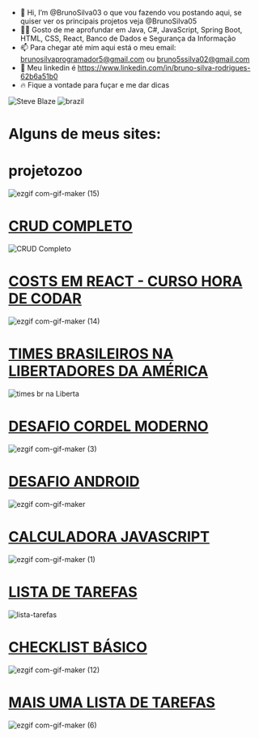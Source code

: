 - 👋 Hi, I’m @BrunoSilva03  o que vou fazendo vou postando aqui, se quiser ver os principais projetos veja @BrunoSilva05
-  👨‍💻 Gosto de me aprofundar em Java, C#, JavaScript, Spring Boot, HTML, CSS, React,  Banco de Dados e  Segurança da Informação
- 📫 Para chegar até mim aqui está o meu email: brunosilvaprogramador5@gmail.com ou bruno5ssilva02@gmail.com
- 🔵 Meu linkedin é  https://www.linkedin.com/in/bruno-silva-rodrigues-62b6a51b0
- 🔥 Fique a vontade para fuçar e me dar dicas
<!---
BrunoSilva03/BrunoSilva03 is a ✨ special ✨ repository because its `README.md` (this file) appears on your GitHub profile.
You can click the Preview link to take a look at your changes.
--->

![Steve Blaze](https://user-images.githubusercontent.com/78625466/204351102-c3df717f-2a6f-48d0-a3b6-5915d949ef4f.gif)
![brazil](https://user-images.githubusercontent.com/78625466/204351179-5e45803b-2b70-4918-96c1-b44726500c28.gif)

# Alguns de meus sites:

# projetozoo
![ezgif com-gif-maker (15)](https://github.com/BrunoSilva03/projetos-react/assets/78625466/ef59cbed-3d38-4bf8-b422-57c96af730b1)

# [CRUD COMPLETO](https://brunosilva03.github.io/CRUD/)
![CRUD Completo](https://github.com/BrunoSilva03/CRUD/assets/78625466/ee8e09c4-f39c-440d-82ba-41d7d466e216)

# [COSTS EM REACT - CURSO HORA DE CODAR](https://github.com/BrunoSilva03/Costs)
![ezgif com-gif-maker (14)](https://github.com/BrunoSilva03/BrunoSilva03/assets/78625466/a44108b3-4a6d-427e-82d7-cff9381cdaeb)


# [TIMES BRASILEIROS NA LIBERTADORES DA AMÉRICA](https://brunosilva03.github.io/Times-BR-Na-Libertadores-da-America/)
![times br na Liberta](https://user-images.githubusercontent.com/78625466/218089378-ed012e66-c906-4074-8085-7af2779507f0.gif)

# [DESAFIO CORDEL MODERNO](https://brunosilva03.github.io/projeto-cordel/)
![ezgif com-gif-maker (3)](https://user-images.githubusercontent.com/78625466/218089415-ed741c1f-b819-467d-a2ff-55aca1948a58.gif)

# [DESAFIO ANDROID](https://brunosilva03.github.io/desafio-android-v2/)
![ezgif com-gif-maker](https://user-images.githubusercontent.com/78625466/218092084-ca910bda-d0f5-4c23-9fa9-6f0aaac5f9b9.gif)


# [CALCULADORA JAVASCRIPT](https://brunosilva03.github.io/Calculadora-JavaScript/)
![ezgif com-gif-maker (1)](https://user-images.githubusercontent.com/78625466/232226285-06c3be15-38a8-4b50-8a91-a49df77eb5cd.gif)


# [LISTA DE TAREFAS](https://brunosilva03.github.io/Lista-Tarefas/)
![lista-tarefas](https://github.com/BrunoSilva03/BrunoSilva03/assets/78625466/f380ea92-28f7-4b55-8587-8a9cfb2e2c4a)

# [CHECKLIST BÁSICO](https://brunosilva03.github.io/jquery-lista-2/)
![ezgif com-gif-maker (12)](https://github.com/BrunoSilva03/BrunoSilva03/assets/78625466/290dc1dc-2639-432d-8456-66fb334bc093)


# [MAIS UMA LISTA DE TAREFAS](https://brunosilva03.github.io/listatarefas2/)
![ezgif com-gif-maker (6)](https://github.com/BrunoSilva03/BrunoSilva03/assets/78625466/8ece01dc-126d-41e3-aaef-ea283eac03b1)






